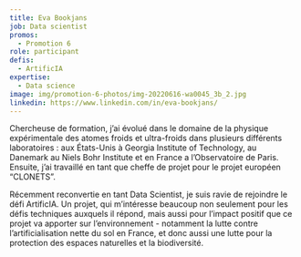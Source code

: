 ```yaml
---
title: Eva Bookjans
job: Data scientist
promos:
  - Promotion 6
role: participant
defis:
  - ArtificIA
expertise:
  - Data science
image: img/promotion-6-photos/img-20220616-wa0045_3b_2.jpg
linkedin: https://www.linkedin.com/in/eva-bookjans/
---
```


Chercheuse de formation, j’ai évolué dans le domaine de la physique expérimentale des atomes froids et ultra-froids dans plusieurs différents laboratoires : aux États-Unis à Georgia Institute of Technology, au Danemark au Niels Bohr Institute et en France a l’Observatoire de Paris.  Ensuite, j’ai travaillé en tant que cheffe de projet pour le projet européen “CLONETS”. 

Récemment reconvertie en tant Data Scientist, je suis ravie de rejoindre le défi ArtificIA. Un projet, qui m’intéresse beaucoup non seulement pour les défis techniques auxquels il répond, mais aussi pour l’impact positif que ce projet va apporter sur l’environnement - notamment la lutte contre l’artificialisation nette du sol en France, et donc aussi une lutte pour la protection des espaces naturelles et la biodiversité.
